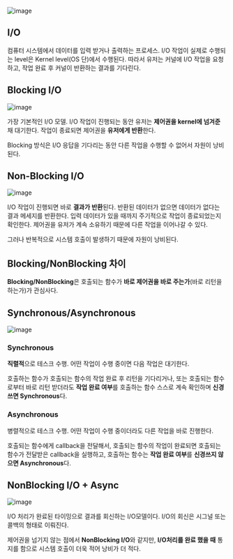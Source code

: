 ![image](https://github.com/do-sopt-cs-study/CS-Morgan/assets/51692363/4bfef57e-d89c-49d5-8c19-4dab94d9dd7a)

## I/O

컴퓨터 시스템에서 데이터를 입력 받거나 출력하는 프로세스. I/O 작업이 실제로 수행되는 level은 Kernel level(OS 단)에서 수행된다. 따라서 유저는 커널에 I/O 작업을 요청하고, 작업 완료 후 커널이 반환하는 결과를 기다린다.

## Blocking I/O

![image](https://github.com/do-sopt-cs-study/CS-Morgan/assets/51692363/b8a712ea-ea20-4b9f-906b-855bc6f5d499)

가장 기본적인 I/O 모델. I/O 작업이 진행되는 동안 유저는 **제어권을 kernel에 넘겨준** 채 대기한다. 작업이 종료되면 제어권을 **유저에게 반환**한다.

Blocking 방식은 I/O 응답을 기다리는 동안 다른 작업을 수행할 수 없어서 자원이 낭비된다.

## Non-Blocking I/O

![image](https://github.com/do-sopt-cs-study/CS-Morgan/assets/51692363/54ea701b-a2f1-4482-bd1e-703bcabd73bd)

I/O 작업이 진행되면 바로 **결과가 반환**된다. 반환된 데이터가 없으면 데이터가 없다는 결과 메세지를 반환한다. 입력 데이터가 있을 때까지 주기적으로 작업이 종료되었는지 확인한다. 제어권을 유저가 계속 소유하기 때문에 다른 작업을 이어나갈 수 있다.

그러나 반복적으로 시스템 호출이 발생하기 때문에 자원이 낭비된다.

## Blocking/NonBlocking 차이

**Blocking/NonBlocking**은 호출되는 함수가 **바로 제어권을 바로 주는가**(바로 리턴을 하는가)가 관심사다.

## Synchronous/Asynchronous

![image](https://github.com/do-sopt-cs-study/CS-Morgan/assets/51692363/5dbd74ac-370f-4503-9fda-4a6c09e0ff17)

### Synchronous

**직렬적**으로 테스크 수행. 어떤 작업이 수행 중이면 다음 작업은 대기한다.

호출하는 함수가 호출되는 함수의 작업 완료 후 리턴을 기다리거나, 또는 호출되는 함수로부터 바로 리턴 받더라도 **작업 완료 여부**를 호출하는 함수 스스로 계속 확인하며 **신경쓰면 Synchronous**다.

### Asynchronous

병렬적으로 테스크 수행. 어떤 작업이 수행 중이더라도 다른 작업을 바로 진행한다.

호출되는 함수에게 callback을 전달해서, 호출되는 함수의 작업이 완료되면 호출되는 함수가 전달받은 callback을 실행하고, 호출하는 함수는 **작업 완료 여부**를 **신경쓰지 않으면 Asynchronous**다.

## NonBlocking I/O + Async

![image](https://github.com/do-sopt-cs-study/CS-Morgan/assets/51692363/cd40bbd9-b418-43e6-b0fd-892883dd301c)

I/O 처리가 완료된 타이밍으로 결과를 회신하는 I/O모델이다. I/O의 회신은 시그널 또는 콜백의 형태로 이뤄진다.

제어권을 넘기지 않는 점에서 **NonBlocking I/O**와 같지만, **I/O처리를 완료 했을 때** 통지를 함으로 시스템 호출이 더욱 적어 낭비가 더 적다.
